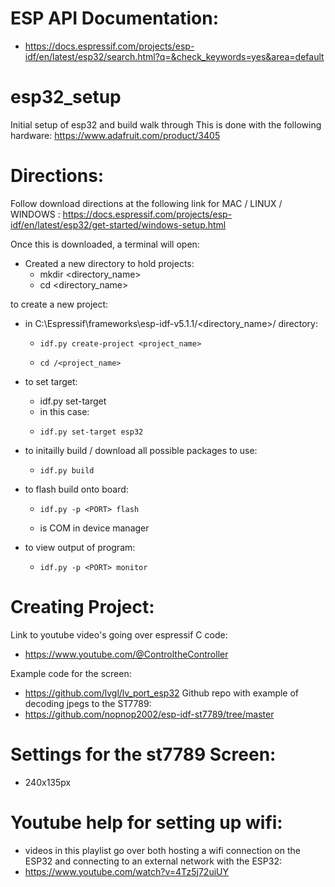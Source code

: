 # ESP API Documentation:
-    https://docs.espressif.com/projects/esp-idf/en/latest/esp32/search.html?q=&check_keywords=yes&area=default

# esp32_setup
Initial setup of esp32 and build walk through
This is done with the following hardware:
https://www.adafruit.com/product/3405

# Directions:
Follow download directions at the following link for MAC / LINUX / WINDOWS :
https://docs.espressif.com/projects/esp-idf/en/latest/esp32/get-started/windows-setup.html

Once this is downloaded, a terminal will open:
  - Created a new directory to hold projects:
      -    mkdir <directory_name>
      -    cd <directory_name>

to create a new project:
  - in  C:\Espressif\frameworks\esp-idf-v5.1.1/<directory_name>/ directory:
      -     idf.py create-project <project_name>
      -     cd /<project_name>

  - to set target:
      - idf.py set-target <board>
      - in this case:
      -     idf.py set-target esp32

  - to initailly build / download all possible packages to use:
      -     idf.py build 

  - to flash build onto board:
      -     idf.py -p <PORT> flash
      - <PORT> is COM<num> in device manager

  - to view output of program:
      -     idf.py -p <PORT> monitor

# Creating Project:
Link to youtube video's going over espressif C code:
- https://www.youtube.com/@ControltheController

Example code for the screen:
- https://github.com/lvgl/lv_port_esp32
Github repo with example of decoding jpegs to the ST7789:
- https://github.com/nopnop2002/esp-idf-st7789/tree/master

# Settings for the st7789 Screen:
  - 240x135px

# Youtube help for setting up wifi:
  - videos in this playlist go over both hosting a wifi connection on the ESP32 and connecting to an external network with the ESP32:
  - https://www.youtube.com/watch?v=4Tz5j72uiUY
